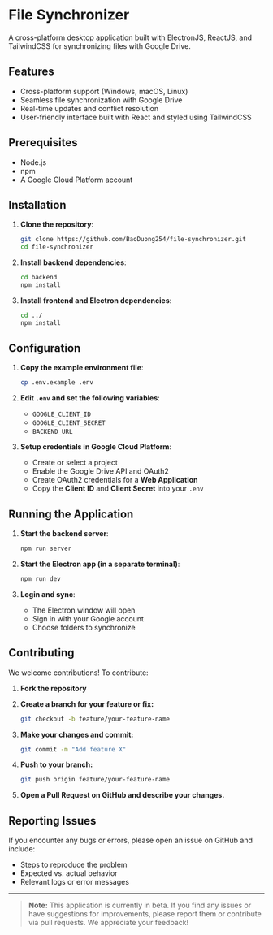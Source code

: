 # File Synchronizer

A cross-platform desktop application built with ElectronJS, ReactJS, and TailwindCSS for synchronizing files with Google Drive.

## Features

- Cross-platform support (Windows, macOS, Linux)
- Seamless file synchronization with Google Drive
- Real-time updates and conflict resolution
- User-friendly interface built with React and styled using TailwindCSS

## Prerequisites

- Node.js
- npm
- A Google Cloud Platform account

## Installation

1. **Clone the repository**:

    ```bash
    git clone https://github.com/BaoDuong254/file-synchronizer.git
    cd file-synchronizer
    ```

2. **Install backend dependencies**:

    ```bash
    cd backend
    npm install
    ```

3. **Install frontend and Electron dependencies**:

    ```bash
    cd ../
    npm install
    ```

## Configuration

1. **Copy the example environment file**:

    ```bash
    cp .env.example .env
    ```

2. **Edit `.env` and set the following variables**:

    - `GOOGLE_CLIENT_ID`
    - `GOOGLE_CLIENT_SECRET`
    - `BACKEND_URL`

3. **Setup credentials in Google Cloud Platform**:

    - Create or select a project
    - Enable the Google Drive API and OAuth2
    - Create OAuth2 credentials for a **Web Application**
    - Copy the **Client ID** and **Client Secret** into your `.env`

## Running the Application

1. **Start the backend server**:

    ```bash
    npm run server
    ```

2. **Start the Electron app (in a separate terminal)**:

    ```bash
    npm run dev
    ```

3. **Login and sync**:

    - The Electron window will open
    - Sign in with your Google account
    - Choose folders to synchronize

## Contributing

We welcome contributions! To contribute:

1. **Fork the repository**
2. **Create a branch for your feature or fix:**

    ```bash
    git checkout -b feature/your-feature-name
    ```

3. **Make your changes and commit:**

    ```bash
    git commit -m "Add feature X"
    ```

4. **Push to your branch:**

    ```bash
    git push origin feature/your-feature-name
    ```

5. **Open a Pull Request on GitHub and describe your changes.**

## Reporting Issues

If you encounter any bugs or errors, please open an issue on GitHub and include:

- Steps to reproduce the problem
- Expected vs. actual behavior
- Relevant logs or error messages

---

> **Note:** This application is currently in beta. If you find any issues or have suggestions for improvements, please report them or contribute via pull requests. We appreciate your feedback!
